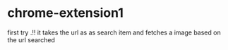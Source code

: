 # chrome-extension1
first try .!! it takes the url as  as  search item and fetches a image based on the  url searched 
